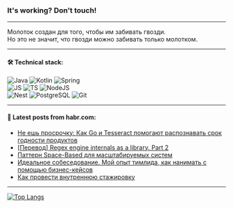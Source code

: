 ### It's working? Don't touch!

---
Молоток создан для того, чтобы им забивать гвозди. <br>
Но это не значит, что гвозди можно забивать только молотком.

---

#### 🛠️ Technical stack:

![Java](https://img.shields.io/badge/Java-informational?logo=Oracle&style=flat&logoColor=white&color=FF4500)
![Kotlin](https://img.shields.io/badge/Kotlin-informational?logo=Kotlin&style=flat&logoColor=white&color=774D97)
![Spring](https://img.shields.io/badge/SpringBoot-informational?logo=SpringBoot&style=flat&logoColor=white&color=6DB33F) <br>
![JS](https://img.shields.io/badge/JS-informational?logo=javaScript&style=flat&logoColor=black&color=F7Df1E)
![TS](https://img.shields.io/badge/TypeScript-informational?logo=typeScript&style=flat&logoColor=black&color=0667A8)
![NodeJS](https://img.shields.io/badge/NodeJS-informational?logo=node.js&style=flat&logoColor=white&color=70A760) <br>
![Nest](https://img.shields.io/badge/NestJS-informational?logo=NestJS&style=flat&logoColor=white&color=E0234E)
![PostgreSQL](https://img.shields.io/badge/PostgreSQL-informational?logo=PostgreSQL&style=flat&logoColor=white&color=DAA520)
![Git](https://img.shields.io/badge/Git-informational?logo=git&style=flat&logoColor=white&color=778899)

___

#### 💬 Latest posts from habr.com:

<!-- BLOG-POST-LIST:START -->
- [Не ешь просрочку: Как Go и Tesseract помогают распознавать срок годности продуктов](https://habr.com/ru/articles/749218/?utm_source=habrahabr&utm_medium=rss&utm_campaign=749218)
- [[Перевод] Regex engine internals as a library. Part 2](https://habr.com/ru/articles/749124/?utm_source=habrahabr&utm_medium=rss&utm_campaign=749124)
- [Паттерн Space-Based для масштабируемых систем](https://habr.com/ru/companies/otus/articles/749036/?utm_source=habrahabr&utm_medium=rss&utm_campaign=749036)
- [Идеальное собеседование. Мой опыт тимлида, как нанимать с помощью бизнес-кейсов](https://habr.com/ru/articles/749084/?utm_source=habrahabr&utm_medium=rss&utm_campaign=749084)
- [Как провести внутреннюю стажировку](https://habr.com/ru/companies/rtlabs/articles/749024/?utm_source=habrahabr&utm_medium=rss&utm_campaign=749024)
<!-- BLOG-POST-LIST:END -->

---
[![Top Langs](https://github-readme-stats-git-master-advtsetting-gmailcom.vercel.app/api/top-langs/?username=zloylis&langs_count=10&hide_title=false&title_color=e6edf3&size_weight=0.5&count_weight=0.5&layout=compact&hide_border=true&theme=dracula)](https://github.com/zloylis)

<!-- ![GitHub stats](https://github-readme-stats-git-master-advtsetting-gmailcom.vercel.app/api?username=zloylis&show_icons=true&hide_border=true&theme=dracula&hide_title=true&include_all_commits=true&count_private=true&hide=contribs&hide_rank=true) -->
